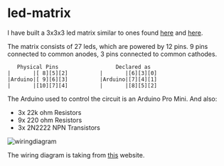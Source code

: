 # led-matrix

I have built a 3x3x3 led matrix similar to ones found [here](https://www.youtube.com/watch?v=GLx6aA75CZY) and [here](http://www.instructables.com/id/LED-Cube-and-Arduino-Lib/).

The matrix consists of 27 leds, which are powered by 12 pins. 
9 pins connected to  common anodes, 3 pins connected to common cathodes.

```
   Physical Pins                  Declared as
|       |[ 8][5][2]          |       |[6][3][0]
|Arduino|[ 9][6][3]          |Arduino|[7][4][1]
|       |[10][7][4]          |       |[8][5][2]
```

The Arduino used to control the circuit is an Arduino Pro Mini.
And also:

- 3x 22k ohm Resistors
- 9x 220 ohm Resistors
- 3x 2N2222 NPN Transistors

![wiringdiagram](
http://i1.wp.com/randomnerdtutorials.com/wp-content/uploads/2013/08/Schematics-Led-Cube.png)

The wiring diagram is taking from [this](http://randomnerdtutorials.com/arduino-led-cube-3x3x3/) website.
